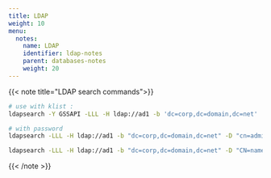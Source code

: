 ```yaml
---
title: LDAP
weight: 10
menu:
  notes:
    name: LDAP
    identifier: ldap-notes
    parent: databases-notes
    weight: 20
---
```


{{< note title="LDAP search commands">}}

```bash
# use with klist :
ldapsearch -Y GSSAPI -LLL -H ldap://ad1 -b 'dc=corp,dc=domain,dc=net'

# with password
ldapsearch -LLL -H ldap://ad1 -b "dc=corp,dc=domain,dc=net" -D "cn=administrator,cn=users,dc=corp,dc=domain,dc=net" -w mypassword

ldapsearch -LLL -H ldap://ad1 -b "dc=corp,dc=domain,dc=net" -D "CN=name,OU=users,OU=domain,DC=corp,dc=domain,dc=net" -w xxxxx
```

{{< /note >}}